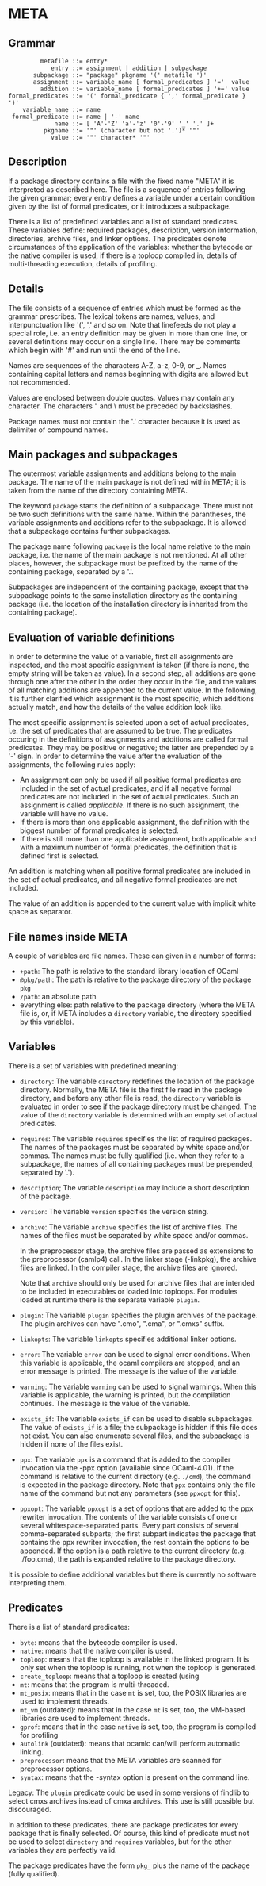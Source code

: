 # META

## Grammar

```
         metafile ::= entry*
            entry ::= assignment | addition | subpackage
       subpackage ::= "package" pkgname '(' metafile ')'
       assignment ::= variable_name [ formal_predicates ] '='  value
         addition ::= variable_name [ formal_predicates ] '+=' value
formal_predicates ::= '(' formal_predicate { ',' formal_predicate } ')'
    variable_name ::= name
 formal_predicate ::= name | '-' name
             name ::= [ 'A'-'Z' 'a'-'z' '0'-'9' '_' '.' ]+
          pkgname ::= '"' (character but not '.')* '"'
            value ::= '"' character* '"'
```

## Description

If a package directory contains a file with the fixed name "META" it
is interpreted as described here. The file is a sequence of entries
following the given grammar; every entry defines a variable under a
certain condition given by the list of formal predicates, or it
introduces a subpackage.

There is a list of predefined variables and a list of standard
predicates. These variables define: required packages, description, version
information, directories, archive files, and linker options. The
predicates denote circumstances of the application of the variables:
whether the bytecode or the native compiler is used, if there is a
toploop compiled in, details of multi-threading execution, details of
profiling. 

## Details

The file consists of a sequence of entries which must be formed as the
grammar prescribes. The lexical tokens are names, values, and
interpunctuation like '(', ',' and so on. Note that linefeeds do not
play a special role, i.e. an entry definition may be given in more than
one line, or several definitions may occur on a single line. There may
be comments which begin with '#' and run until the end of the line.

Names are sequences of the characters A-Z, a-z, 0-9, or _. Names
containing capital letters and names beginning with digits are
allowed but not recommended.

Values are enclosed between double quotes. Values may contain any
character. The characters " and \ must be preceded by backslashes. 

Package names must not contain the '.' character because it is used
as delimiter of compound names.

## Main packages and subpackages

The outermost variable assignments and additions belong to the main
package. The name of the main package is not defined within META;
it is taken from the name of the directory containing META.

The keyword `package` starts the definition
of a subpackage. There must not be two such definitions with the
same name. Within the parantheses, the variable assignments and
additions refer to the subpackage. It is allowed that a subpackage
contains further subpackages.

The package name following `package`
is the local name relative to the main package, i.e. the
name of the main package is not mentioned. At all other places,
however, the subpackage must be prefixed by the name of the
containing package, separated by a '.'.

Subpackages are independent of the containing package, except
that the subpackage points to the same installation directory as
the containing package (i.e. the location of the installation directory
is inherited from the containing package).


## Evaluation of variable definitions

In order to determine the value of a variable, first all assignments
are inspected, and the most specific assignment is taken (if there is
none, the empty string will be taken as value). In a second step,
all additions are gone through one after the other in the order
they occur in the file, and the values of all matching additions are
appended to the current value. In the following, it is further
clarified which assignment is the most specific, which additions
actually match, and how the details of the value addition look like.

The most specific assignment is selected upon a set of actual
predicates, i.e. the set of predicates that are assumed to be true.
The predicates occuring in the definitions of assignments and
additions are called formal predicates. They may be positive or
negative; the latter are prepended by a '-' sign. In order to
determine the value after the evaluation of the assignments, the
following rules apply:

- An assignment can only be used if all positive formal
  predicates are included in the set of actual predicates, and if all
  negative formal predicates are not included in the set of actual
  predicates.  Such an assignment is called
  *applicable*. If there is no such assignment, the
  variable will have no value.  
- If there is more than one applicable assignment, the definition with
  the biggest number of formal predicates is selected.
- If there is still more than one applicable assignment, both applicable 
  and with a maximum number of formal predicates, the definition that is defined
  first is selected.

An addition is matching when all positive formal predicates are
included in the set of actual predicates, and all negative formal
predicates are not included.

The value of an addition is appended to the current value with
implicit white space as separator.

## File names inside META

A couple of variables are file names. These can given in a number of forms:

- `+path`: The path is relative to the standard library location of OCaml
- `@pkg/path`: The path is relative to the package directory of the package
  `pkg`
- `/path`: an absolute path
- everything else: path relative to the package directory (where the META
  file is, or, if META includes a `directory` variable, the directory
  specified by this variable).

## Variables

There is a set of variables with predefined meaning:

- `directory`: The
  variable `directory` redefines the location of the package
  directory. Normally, the META file is the first file read in the
  package directory, and before any other file is read, the `directory`
  variable is evaluated in order to see if the package directory must be
  changed. The value of the `directory` variable is determined with an
  empty set of actual predicates.
- `requires`:
  The variable `requires` specifies the list of required packages. The
  names of the packages must be separated by white space and/or commas.
  The names must be fully qualified (i.e. when they refer to a subpackage,
  the names of all containing packages must be prepended, separated by
  '.').
- `description`;
  The variable `description` may include a short description of the
  package.
- `version`:
  The variable `version` specifies the version string.
- `archive`:
  The variable `archive` specifies the list of archive files.
  The names of the files must be separated by white space and/or commas.

  In the preprocessor stage, the archive files are passed as extensions
  to the preprocessor (camlp4) call. In the linker stage (-linkpkg), the archive
  files are linked. In the compiler stage, the archive files are ignored.

  Note that `archive` should only be used for archive files that are
  intended to be included in executables or loaded into toploops. For
  modules loaded at runtime there is the separate variable `plugin`.
- `plugin`:
  The variable `plugin` specifies the plugin archives of the package.
  The plugin archives can have ".cmo", ".cma", or ".cmxs" suffix.
- `linkopts`:
  The variable `linkopts` specifies additional linker options.
- `error`:
  The variable `error` can be used to signal error conditions. When
  this variable is applicable, the ocaml compilers are stopped, and
  an error message is printed. The message is the value of the variable.
- `warning`:
  The variable `warning` can be used to signal warnings. When
  this variable is applicable, the warning is printed, but the
  compilation continues. The message is the value of the variable.
- `exists_if`:
  The variable `exists_if` can be used to disable subpackages. The
  value of `exists_if` is a file; the subpackage is hidden if this
  file does not exist. You can also enumerate several files, and the
  subpackage is hidden if none of the files exist.
- `ppx`:
  The variable `ppx` is a command that is added to the compiler invocation
  via the -ppx option (available since OCaml-4.01). If the command is
  relative to the current directory (e.g. `./cmd`), the command is expected
  in the package directory. Note that `ppx` contains only the file name
  of the command but not any parameters (see `ppxopt` for this).
- `ppxopt`:
  The variable `ppxopt` is a set of options that are added to the ppx
  rewriter invocation. The contents of the variable consists of one or
  several whitespace-separated parts. Every part consists of several
  comma-separated subparts; the first subpart indicates the package
  that contains the ppx rewriter invocation, the rest contain the options
  to be appended. If the option is a path relative to the current directory
  (e.g. ./foo.cma), the path is expanded relative to the package directory.

It is possible to define additional variables but there is currently
no software interpreting them.

## Predicates

There is a list of standard predicates:

- `byte`: means that the bytecode compiler is used.
- `native`: means that the native compiler is used.
- `toploop`:  means that the toploop is available in the
  linked program. It is only set when the toploop is running, not when
  the toploop is generated.
- `create_toploop`: means that a toploop is created (using
- `mt`: means that the program is multi-threaded.
- `mt_posix`: means that in the case `mt` is set, too, the
  POSIX libraries are used to implement threads.
- `mt_vm` (outdated): means that in the case `mt` is set, too, the
  VM-based libraries are used to implement threads.
- `gprof`:  means that in the case `native` is set, too, the
  program is compiled for profiling
- `autolink` (outdated): means that ocamlc can/will perform automatic linking.
- `preprocessor`: means that the META variables are scanned for
  preprocessor options.
- `syntax`: means that the -syntax option is present on the
  command line.

Legacy: The `plugin` predicate could be used in some versions of findlib
to select cmxs archives instead of cmxa archives. This use is still possible
but discouraged.

In addition to these predicates, there are package predicates
for every package that is finally selected. Of course, this kind of
predicate must not be used to select `directory` and `requires`
variables, but for the other variables they are perfectly valid.

The package predicates have the form `pkg_` plus the name of the
package (fully qualified).

